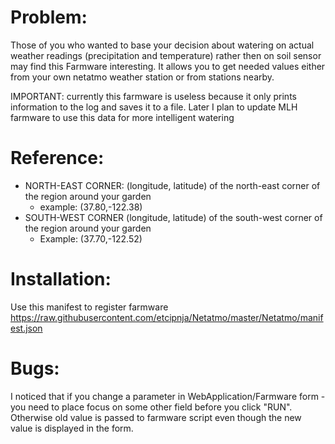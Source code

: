 # Problem:

Those of you who wanted to base your decision about watering on actual weather readings (precipitation and temperature)
rather then on soil sensor may find this Farmware interesting.
It allows you to get needed values either from your own netatmo weather station or from stations nearby.

IMPORTANT: currently this farmware is useless because it only prints information to the log and saves it to a file.
Later I plan to update MLH farmware to use this data for more intelligent watering

# Reference:

- NORTH-EAST CORNER: (longitude, latitude) of the north-east corner of the region around your garden
   - example: (37.80,-122.38)
- SOUTH-WEST CORNER (longitude, latitude) of the south-west corner of the region around your garden
   - Example: (37.70,-122.52)


# Installation:

Use this manifest to register farmware
https://raw.githubusercontent.com/etcipnja/Netatmo/master/Netatmo/manifest.json

# Bugs:

I noticed that if you change a parameter in WebApplication/Farmware form - you need to place focus on some other
field before you click "RUN". Otherwise old value is  passed to farmware script even though the new value
is displayed in the form.

